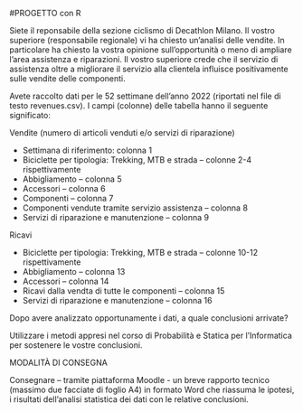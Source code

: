 #PROGETTO con R

Siete il reponsabile della sezione ciclismo di Decathlon Milano. Il vostro superiore (responsabile regionale) vi ha chiesto un’analisi delle vendite. In particolare ha chiesto la vostra opinione sull’opportunità o meno di ampliare l’area assistenza e riparazioni. 
Il vostro superiore crede che il servizio di assistenza oltre a migliorare il servizio alla clientela influisce positivamente sulle vendite delle componenti.

Avete raccolto dati per le 52 settimane dell’anno 2022 (riportati nel file di testo revenues.csv). I campi (colonne) delle tabella hanno il seguente significato:

Vendite (numero di articoli venduti e/o servizi di riparazione)

- Settimana di riferimento: colonna 1
- Biciclette per tipologia: Trekking, MTB e strada – colonne 2-4 rispettivamente
- Abbigliamento – colonna 5
- Accessori – colonna 6
- Componenti – colonna 7
- Componenti vendute tramite servizio assistenza – colonna 8
- Servizi di riparazione e manutenzione – colonna 9

Ricavi

- Biciclette per tipologia: Trekking, MTB e strada – colonne 10-12 rispettivamente
- Abbigliamento – colonna 13
- Accessori – colonna 14
- Ricavi dalla vendta di tutte le componenti – colonna 15
- Servizi di riparazione e manutenzione – colonna 16

Dopo avere analizzato opportunamente i dati, a quale conclusioni arrivate?

Utilizzare i metodi appresi nel corso di Probabilità e Statica per l’Informatica per sostenere le vostre conclusioni.

MODALITÀ DI CONSEGNA

Consegnare – tramite piattaforma Moodle - un breve rapporto tecnico (massimo due facciate di foglio A4) in formato Word che riassuma le ipotesi, i risultati dell’analisi statistica dei dati con le relative conclusioni.

